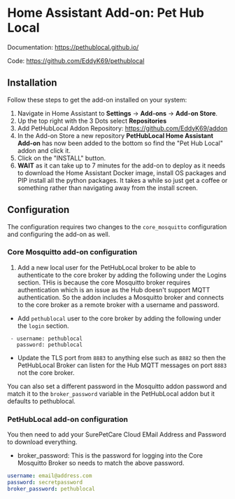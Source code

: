 # Home Assistant Add-on: Pet Hub Local

Documentation: https://pethublocal.github.io/

Code: https://github.com/EddyK69/pethublocal

## Installation

Follow these steps to get the add-on installed on your system:

1. Navigate in Home Assistant to **Settings** -> **Add-ons** -> **Add-on Store**.
2. Up the top right with the 3 Dots select **Repositories** 
3. Add PetHubLocal Addon Repository: https://github.com/EddyK69/addon
4. In the Add-on Store a new repository **PetHubLocal Home Assistant Add-on** has now been added to the bottom so find the "Pet Hub Local" addon and click it.
5. Click on the "INSTALL" button.
6. **WAIT** as it can take up to 7 minutes for the add-on to deploy as it needs to download the Home Assistant Docker image, install OS packages and PIP install all the python packages. It takes a while so just get a coffee or something rather than navigating away from the install screen.

## Configuration

The configuration requires two changes to the `core_mosquitto` configuration and configuring the add-on as well.

### Core Mosquitto add-on configuration

1. Add a new local user for the PetHubLocal broker to be able to authenticate to the core broker by adding the following under the Logins section. THis is because the core Mosquitto broker requires authentication which is an issue as the Hub doesn't support MQTT authentication. So the addon includes a Mosquitto broker and connects to the core broker as a remote broker with a username and password.


 - Add `pethublocal` user to the core broker by adding the following under the `login` section.
```
 - username: pethublocal
   password: pethublocal
```

 - Update the TLS port from `8883` to anything else such as `8882` so then the PetHubLocal Broker can listen for the Hub MQTT messages on port `8883` not the core broker.

You can also set a different password in the Mosquitto addon password and match it to the `broker_password` variable in the PetHubLocal addon but it defaults to pethublocal.

### PetHubLocal add-on configuration

You then need to add your SurePetCare Cloud EMail Address and Password to download everything.

- broker_password: This is the password for logging into the Core Mosquitto Broker so needs to match the above password.

```yaml
username: email@address.com
password: secretpassword
broker_password: pethublocal
```
